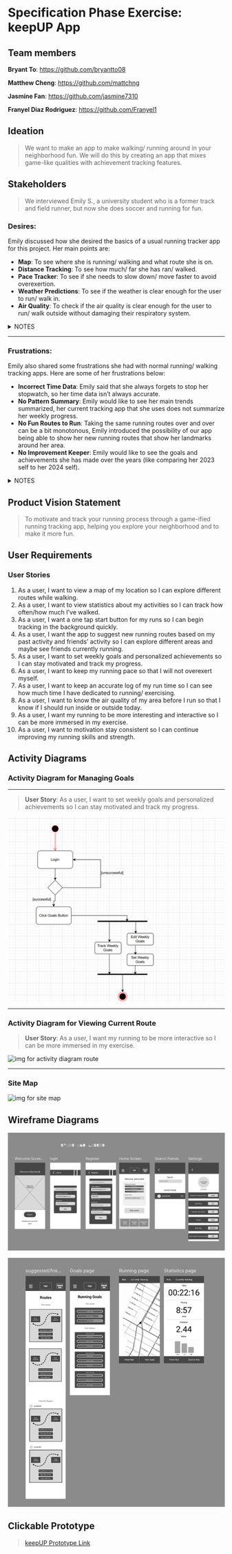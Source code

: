 # Specification Phase Exercise: keepUP App

## Team members

**Bryant To**: https://github.com/bryantto08

**Matthew Cheng**: https://github.com/mattchng

**Jasmine Fan**: https://github.com/jasmine7310

**Franyel Diaz Rodriguez**: https://github.com/Franyel1

## Ideation
> We want to make an app to make walking/ running around in your neighborhood fun. We will do this by creating an app that mixes game-like qualities with achievement tracking features.

## Stakeholders
> We interviewed Emily S., a university student who is a former track and field runner, but now she does soccer and running for fun.

### Desires:
 Emily discussed how she desired the basics of a usual running tracker app for this project. Her main points are:
 - **Map**: To see where she is running/ walking and what route she is on.
 - **Distance Tracking**: To see how much/ far she has ran/ walked.
 - **Pace Tracker**: To see if she needs to slow down/ move faster to avoid overexertion.
 - **Weather Predictions**: To see if the weather is clear enough for the user to run/ walk in.
 - **Air Quality**: To check if the air quality is clear enough for the user to run/ walk outside without damaging their respiratory system.
<details>
<summary>NOTES</summary>
<ul>
<li> A map for easy navigation and visualization of routes 
<ul> <li>We discussed the possibility of our app being a discovery- type app, where the user runs around the area and it unlocks parts of the map, kind of like a game. </li> </ul>
<li>As the user runs around more, the map clears up. 
<li>Distance tracking 
<li> Pace, telling user to run faster/ slower
<li> Accurate weather predictions
<li>Air quality data 
</ul>
- A map for easy navigation and visualization of routes <br>
- We discussed the possibility of our app being a discovery- type app, where the user runs around the area and it unlocks parts of the map, kind of like a game. <br>
- As the user runs around more, the map clears up. <br>
- Distance tracking <br>
- Pace, telling user to run faster/ slower <br>
- Accurate weather predictions <br>
- Air quality data 
</details>

___

### Frustrations:
Emily also shared some frustrations she had with normal running/ walking tracking apps. Here are some of her frustrations below:
- **Incorrect Time Data**: Emily said that she always forgets to stop her stopwatch, so her time data isn’t always accurate.
- **No Pattern Summary**: Emily would like to see her main trends summarized, her current tracking app that she uses does not summarize her weekly progress.
- **No Fun Routes to Run**: Taking the same running routes over and over can be a bit monotonous, Emily introduced the possibility of our app being able to show her new running routes that show her landmarks around her area.
- **No Improvement Keeper**: Emily would like to see the goals and achievements she has made over the years (like comparing her 2023 self to her 2024 self).
<details> <summary>NOTES</summary>
<ul>
<li> Time tracker </li>
<ul>
    <li> Emily said that she always forgets to stop her stopwatch, so her time data isn’t always accurate. </li>
    <li> Maybe an automatic clock stopper that checks pace, when user stops walking/ running clock pauses/ stops. </li>
    </ul>
<li> No pattern summary </li>
<ul>
    <li> Emily would like to see her main trends summarized, maybe we could do a weekly summary. </li>
    </ul>
<li> Don’t know places to run: Exploration (routes, sightseeing, places safe to run) </li>
<ul>
    <li> Something like in Pokemon GO, where there’s points for landmarks and routes for users to walk on. </li>
    <li> Maybe users can create and save their own routes.
    </ul>
<li> Improvement keeper </li>
<ul>
    <li> See what goals/ achievements Emily has made over the years (ex: comparing her 2023 running with her 2024 running). </li>
    <li> Maybe have a function that sets goals and can be completed. </li>
    </ul>
</ul>

</details>

## Product Vision Statement

> To motivate and track your running process through a game-ified running tracking app, helping you explore your neighborhood and to make it more fun.

## User Requirements

### User Stories
1. As a user, I want to view a map of my location so I can explore different routes while walking.
2. As a user, I want to view statistics about my activities so I can track how often/how much I've walked.
3. As a user, I want a one tap start button for my runs so I can begin tracking in the background quickly.
4. As a user, I want the app to suggest new running routes based on my past activity and friends’ activity so I can explore different areas and maybe see friends currently running.
5. As a user, I want to set weekly goals and personalized achievements so I can stay motivated and track my progress.
6. As a user, I want to keep my running pace so that I will not overexert myself.
7. As a user, I want to keep an accurate log of my run time so I can see how much time I have dedicated to running/ exercising.
8. As a user, I want to know the air quality of my area before I run so that I know if I should run inside or outside today.
9. As a user, I want my running to be more interesting and interactive so I can be more immersed in my exercise.
10. As a user, I want to motivation stay consistent so I can continue improving my running skills and strength.

## Activity Diagrams

### Activity Diagram for Managing Goals
- - - 
> **User Story**: As a user, I want to set weekly goals and personalized achievements so I can stay motivated and track my progress.

![img for activity diagram goals](/img/activity_goalsv2.png)

- - - 
### Activity Diagram for Viewing Current Route
> **User Story**: As a user, I want my running to be more interactive so I can be more immersed in my exercise.

![img for activity diagram route](/img/activity_route.png)
- - - 
### Site Map
![img for site map](/img/site_map.png)

## Wireframe Diagrams

![Wireframe Diagrams](/img/wireframes_1.png)

![Additional Wireframe Diagrams](/img/wireframes_2.png)

## Clickable Prototype

> [keepUP Prototype Link](https://www.figma.com/proto/DHFxXXBRxxUXYprkxZIaco/stars-and-lasers?node-id=15-2&p=f&t=J4HVZCIz9WIId45D-1&scaling=scale-down&content-scaling=fixed&page-id=0%3A1)
